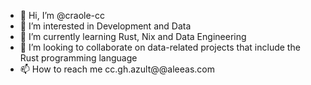 - 👋 Hi, I’m @craole-cc
- 👀 I’m interested in Development and Data
- 🌱 I’m currently learning Rust, Nix and Data Engineering
- 💞️ I’m looking to collaborate on data-related projects that include the Rust programming language
- 📫 How to reach me cc.gh.azult@@aleeas.com

<!---
craole-cc/craole-cc is a ✨ special ✨ repository because its `README.md` (this file) appears on your GitHub profile.
You can click the Preview link to take a look at your changes.
--->
